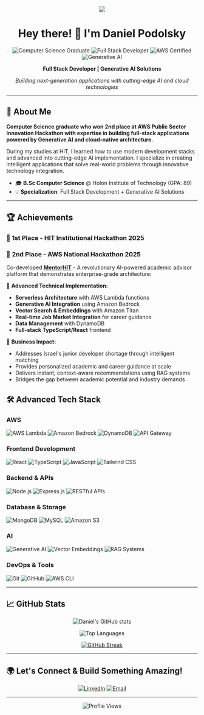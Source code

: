 <p align="center"><img src="https://i.seadn.io/gae/_YIoKz_EmInCKgtGbJzUSpn8Liz7Mr4UIZN7aCJoCknVKkRDyWJIXe4koNnIMg84DEu4Y-32cNF5OWVnA1RuAZUotmyen_FZAe_O9Q?auto=format&dpr=1&w=3840"/></p>

<div align="center">
<h1>Hey there! 👋 I'm Daniel Podolsky</h1>

![Computer Science Graduate](https://img.shields.io/badge/Computer%20Science-Graduate-blue?style=for-the-badge)
![Full Stack Developer](https://img.shields.io/badge/Full%20Stack-Developer-orange?style=for-the-badge)
![AWS Certified](https://img.shields.io/badge/AWS-Cloud%20Native-232F3E?style=for-the-badge&logo=amazon-aws)
![Generative AI](https://img.shields.io/badge/Generative-AI-FF6B6B?style=for-the-badge&logo=openai)

**Full Stack Developer | Generative AI Solutions**

*Building next-generation applications with cutting-edge AI and cloud technologies*
</div>

---

## 🧠 About Me

**Computer Science graduate who won 2nd place at AWS Public Sector Innovation Hackathon with expertise in building full-stack applications powered by Generative AI and cloud-native architecture.**

During my studies at HIT, I learned how to use modern development stacks and advanced into cutting-edge AI implementation. I specialize in creating intelligent applications that solve real-world problems through innovative technology integration.

- 🎓 **B.Sc Computer Science** @ Holon Institute of Technology (GPA: 89)
- 💡 **Specialization**: Full Stack Development + Generative AI Solutions
---

## 🏆 Achievements

### 🥇 **1st Place - HIT Institutional Hackathon 2025**
### 🥈 **2nd Place - AWS National Hackathon 2025**

Co-developed **[MentorHIT](https://github.com/MentorHIT)** - A revolutionary AI-powered academic advisor platform that demonstrates enterprise-grade architecture:

🚀 **Advanced Technical Implementation:**
- **Serverless Architecture** with AWS Lambda functions
- **Generative AI Integration** using Amazon Bedrock
- **Vector Search & Embeddings** with Amazon Titan
- **Real-time Job Market Integration** for career guidance
- **Data Management** with DynamoDB
- **Full-stack TypeScript/React** frontend

🎯 **Business Impact:**
- Addresses Israel's junior developer shortage through intelligent matching
- Provides personalized academic and career guidance at scale
- Delivers instant, context-aware recommendations using RAG systems
- Bridges the gap between academic potential and industry demands

## 🛠️ Advanced Tech Stack

### **AWS**
![AWS Lambda](https://img.shields.io/badge/AWS_Lambda-FF9900?style=flat-square&logo=aws-lambda&logoColor=white)
![Amazon Bedrock](https://img.shields.io/badge/Amazon_Bedrock-232F3E?style=flat-square&logo=amazon-aws&logoColor=white)
![DynamoDB](https://img.shields.io/badge/DynamoDB-4053D6?style=flat-square&logo=amazon-dynamodb&logoColor=white)
![API Gateway](https://img.shields.io/badge/API_Gateway-FF4F8B?style=flat-square&logo=amazon-aws&logoColor=white)

### **Frontend Development**
![React](https://img.shields.io/badge/React-61DAFB?style=flat-square&logo=react&logoColor=black)
![TypeScript](https://img.shields.io/badge/TypeScript-3178C6?style=flat-square&logo=typescript&logoColor=white)
![JavaScript](https://img.shields.io/badge/JavaScript-F7DF1E?style=flat-square&logo=javascript&logoColor=black)
![Tailwind CSS](https://img.shields.io/badge/Tailwind_CSS-38B2AC?style=flat-square&logo=tailwind-css&logoColor=white)

### **Backend & APIs**
![Node.js](https://img.shields.io/badge/Node.js-339933?style=flat-square&logo=node.js&logoColor=white)
![Express.js](https://img.shields.io/badge/Express.js-000000?style=flat-square&logo=express&logoColor=white)
![RESTful APIs](https://img.shields.io/badge/RESTful-APIs-009688?style=flat-square&logo=fastapi&logoColor=white)

### **Database & Storage**
![MongoDB](https://img.shields.io/badge/MongoDB-47A248?style=flat-square&logo=mongodb&logoColor=white)
![MySQL](https://img.shields.io/badge/MySQL-4479A1?style=flat-square&logo=mysql&logoColor=white)
![Amazon S3](https://img.shields.io/badge/Amazon_S3-569A31?style=flat-square&logo=amazon-s3&logoColor=white)

### **AI**
![Generative AI](https://img.shields.io/badge/Generative_AI-FF6B6B?style=flat-square&logo=openai&logoColor=white)
![Vector Embeddings](https://img.shields.io/badge/Vector_Embeddings-4285F4?style=flat-square&logo=tensorflow&logoColor=white)
![RAG Systems](https://img.shields.io/badge/RAG_Systems-FF6B35?style=flat-square&logo=elasticsearch&logoColor=white)

### **DevOps & Tools**
![Git](https://img.shields.io/badge/Git-F05032?style=flat-square&logo=git&logoColor=white)
![GitHub](https://img.shields.io/badge/GitHub-181717?style=flat-square&logo=github&logoColor=white)
![AWS CLI](https://img.shields.io/badge/AWS_CLI-232F3E?style=flat-square&logo=amazon-aws&logoColor=white)

---

## 📈 GitHub Stats

<div align="center">

![Daniel's GitHub stats](https://github-readme-stats.vercel.app/api?username=DanielPodolsky&show_icons=true&theme=tokyonight&count_private=true)

![Top Languages](https://github-readme-stats.vercel.app/api/top-langs/?username=DanielPodolsky&layout=compact&theme=tokyonight&hide=jupyter%20notebook)

[![GitHub Streak](https://github-readme-streak-stats.herokuapp.com/?user=DanielPodolsky&theme=tokyonight)](https://git.io/streak-stats)

</div>

---

## 🌍 Let's Connect & Build Something Amazing!

<div align="center">

[![LinkedIn](https://img.shields.io/badge/LinkedIn-0077B5?style=for-the-badge&logo=linkedin&logoColor=white)](https://linkedin.com/in/daniel-podolsky-341901242)
[![Email](https://img.shields.io/badge/Email-D14836?style=for-the-badge&logo=gmail&logoColor=white)](mailto:lambodol76@gmail.com)

</div>

---

<div align="center">

![Profile Views](https://komarev.com/ghpvc/?username=DanielPodolsky&color=blueviolet&style=flat-square)

</div>
